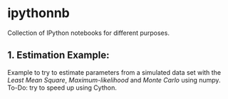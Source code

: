 # ipythonnb
Collection of IPython notebooks for different purposes.

## 1. Estimation Example:
 
  Example to try to estimate parameters from a simulated data set with the *Least Mean Square*, *Maximum-likelihood* and *Monte Carlo* using numpy. To-Do: try to speed up using Cython. 
